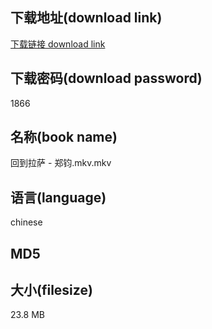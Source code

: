 ## 下载地址(download link)
[下载链接 download link](https://voluble-croquembouche-d321dc.netlify.app/?s=%E5%9B%9E%E5%88%B0%E6%8B%89%E8%90%A8+-+%E9%83%91%E9%92%A7.mkv)

## 下载密码(download password)
1866

## 名称(book name)
回到拉萨 - 郑钧.mkv.mkv

## 语言(language)
chinese

## MD5


## 大小(filesize)
23.8 MB
